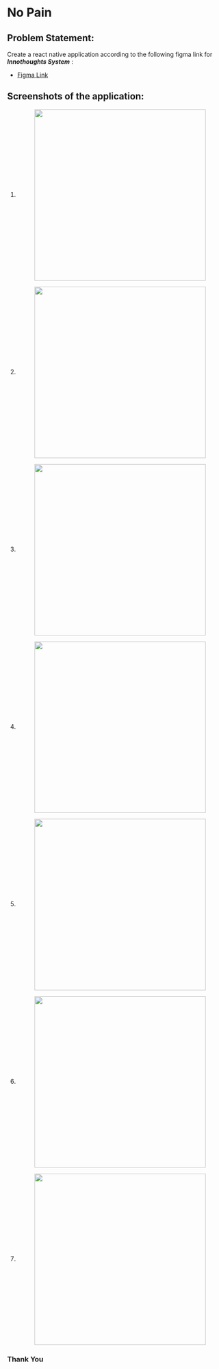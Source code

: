 # No Pain
## Problem Statement:
Create a react native application according to the following figma link for **_Innothoughts System_** :
- [Figma Link](https://www.figma.com/file/ECu6iChAumA32Fu1SXbgEj/Pain-score?node-id=0%3A1&t=QjrLdGVWL6VKsIfv-1)
## Screenshots of the application:

1. <p align="center"><img align="center" height="400em" src="https://user-images.githubusercontent.com/60578902/210117340-c2c92f7e-0a68-4263-b802-bed7f9d2b605.jpg" /></p>

2. <p align="center"><img align="center" height="400em" src="https://user-images.githubusercontent.com/60578902/210117341-ba90194b-7680-420b-b698-0917aa160cb4.jpg" /></p>

3. <p align="center"><img align="center" height="400em" src="https://user-images.githubusercontent.com/60578902/210117342-b98165de-0f05-47d1-a3c4-7ef524125023.jpg" /></p>

4. <p align="center"><img align="center" height="400em" src="https://user-images.githubusercontent.com/60578902/210117343-603ab0b5-9a04-4a97-90a7-5350fadec6c4.jpg" /></p>

5. <p align="center"><img align="center" height="400em" src="https://user-images.githubusercontent.com/60578902/210117347-cf4215ec-e0f8-4b55-86ca-ae684ff7eb89.jpg" /></p>

6. <p align="center"><img align="center" height="400em" src="https://user-images.githubusercontent.com/60578902/210117348-34125617-9731-4f9e-8705-6784906318ad.jpg" /></p>

7. <p align="center"><img align="center" height="400em" src="https://user-images.githubusercontent.com/60578902/210117349-b6800bba-f051-40a4-bfbc-76f11a359315.jpg" /></p>

### Thank You
